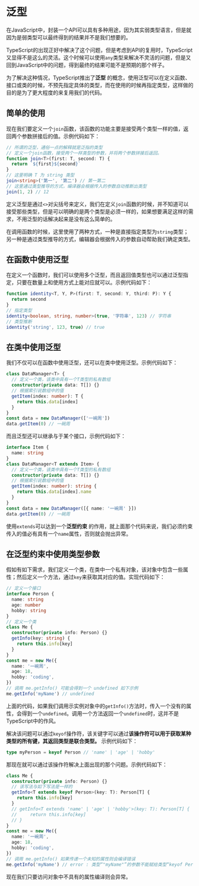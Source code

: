 # 泛型

在JavaScript中，封装一个API可以具有多种用途，因为其实弱类型语言，但是就因为是弱类型可以最终得到的结果并不是我们想要的。

TypeScript的出现正好中解决了这个问题，但是考虑到API的复用时，TypeScript又显得不是这么的灵活。这个时候可以使用`any`类型来解决不灵活的问题，但是又回到JavaScript中的问题，得到最终的结果可能不是预期的那个样子。

为了解决这种情况，TypeScript推出了**泛型** 的概念，使用泛型可以在定义函数、接口或类的时候，不预先指定具体的类型，而在使用的时候再指定类型，这样做的目的是为了更大程度的来复用我们的代码。 

## 简单的使用

现在我们要定义一个`join`函数，该函数的功能主要是接受两个类型一样的值，返回两个参数拼接后的值。示例代码如下：

```TypeScript
// 所谓的泛型，通俗一点的解释就是泛指的类型
// 定义一个join函数，接受两个一样类型的参数，并将两个参数拼接后返回。
function join<T>(first: T, second: T) {
  return `${first}${second}`
}
// 这里明确 T 为 string 类型
join<string>('第一', '第二') // 第一第二
// 这里通过类型推导的方式，编译器会根据传入的参数自动推断出类型
join(1, 2) // 12

```


定义泛型是通过`<>`对尖括号来定义，我们在定义`join`函数的时候，并不知道可以接受那些类型，但是可以明确的是两个类型是必须一样的，如果想要满足这样的需求，不用泛型的话解决起来是没有这么简单的。

在调用函数的时候，这里使用了两种方式，一种是直接指定类型为`string`类型；另一种是通过类型推导的方式，编辑器会根据传入的参数自动帮助我们确定类型。

## 在函数中使用泛型

在定义一个函数时，我们可以使用多个泛型，而且返回值类型也可以通过泛型指定，只要在数量上和使用方式上能对应就可以。示例代码如下：

```TypeScript
function identity<T, Y, P>(first: T, second: Y, third: P): Y {
  return second
}
// 指定类型
identity<boolean, string, number>(true, '字符串', 123) // 字符串
// 类型推断
identity('string', 123, true) // true


```


## 在类中使用泛型

我们不仅可以在函数中使用泛型，还可以在类中使用泛型。示例代码如下：

```TypeScript
class DataManager<T> {
  // 定义一个类，该类中具有一个T类型的私有数组
  constructor(private data: T[]) {}
  // 根据索引说数组中的值
  getItem(index: number): T {
    return this.data[index]
  }
}
const data = new DataManager(['一碗周'])
data.getItem(0) // 一碗周

```


而且泛型还可以继承与于某个接口，示例代码如下：

```TypeScript
interface Item {
  name: string
}
class DataManager<T extends Item> {
  // 定义一个类，该类中具有一个T类型的私有数组
  constructor(private data: T[]) {}
  // 根据索引说数组中的值
  getItem(index: number): string {
    return this.data[index].name
  }
}
const data = new DataManager([{ name: '一碗周' }])
data.getItem(0) // 一碗周

```


使用`extends`可以达到一个**泛型约束** 的作用，就上面那个代码来说，我们必须约束传入的值必有具有一个`name`属性，否则就会抛出异常。

## 在泛型约束中使用类型参数

假如有如下需求，我们定义一个类，在类中一个私有对象，该对象中包含一些属性；然后定义一个方法，通过`key`来获取其对应的值。实现代码如下：

```TypeScript
// 定义一个接口
interface Person {
  name: string
  age: number
  hobby: string
}
// 定义一个类
class Me {
  constructor(private info: Person) {}
  getInfo(key: string) {
    return this.info[key]
  }
}
const me = new Me({
  name: '一碗周',
  age: 18,
  hobby: 'coding',
})
// 调用 me.getInfo() 可能会得到一个 undefined 如下示例
me.getInfo('myName') // undefined

```


上面的代码，如果我们调用示实例对象中的`getInfo()`方法时，传入一个没有的属性，会得到一个`undefined`。调用一个方法返回一个`undefined`时，这并不是TypeScript中的作风。

解决该问题可以通过`keyof`操作符，该关键字可以通过**该操作符可以用于获取某种类型的所有键，其返回类型是联合类型。** 示例代码如下：

```TypeScript
type myPerson = keyof Person // 'name' | 'age' | 'hobby'

```


那现在就可以通过该操作符解决上面出现的那个问题。示例代码如下：

```TypeScript
class Me {
  constructor(private info: Person) {}
  // 该写法与如下写法是一样的
  getInfo<T extends keyof Person>(key: T): Person[T] {
    return this.info[key]
  }
  // getInfo<T extends 'name' | 'age' | 'hobby'>(key: T): Person[T] {
  //     return this.info[key]
  // }
}
const me = new Me({
  name: '一碗周',
  age: 18,
  hobby: 'coding',
})
// 调用 me.getInfo() 如果传递一个未知的属性则会编译错误
me.getInfo('myName') // error : 类型“"myName"”的参数不能赋给类型“keyof Person”的参数。

```


现在我们只要访问对象中不具有的属性编译则会异常。


